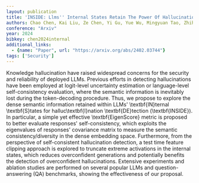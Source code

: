 ```yaml
---
layout: publication
title: 'INSIDE: Llms'' Internal States Retain The Power Of Hallucination Detection'
authors: Chao Chen, Kai Liu, Ze Chen, Yi Gu, Yue Wu, Mingyuan Tao, Zhihang Fu, Jieping Ye
conference: "Arxiv"
year: 2024
bibkey: chen2024internal
additional_links:
  - {name: "Paper", url: "https://arxiv.org/abs/2402.03744"}
tags: ['Security']
---
```

Knowledge hallucination have raised widespread concerns for the security and
reliability of deployed LLMs. Previous efforts in detecting hallucinations have
been employed at logit-level uncertainty estimation or language-level
self-consistency evaluation, where the semantic information is inevitably lost
during the token-decoding procedure. Thus, we propose to explore the dense
semantic information retained within LLMs' \textbf\{IN\}ternal \textbf\{S\}tates
for halluc\textbf\{I\}nation \textbf\{DE\}tection (\textbf\{INSIDE\}). In particular,
a simple yet effective \textbf\{EigenScore\} metric is proposed to better
evaluate responses' self-consistency, which exploits the eigenvalues of
responses' covariance matrix to measure the semantic consistency/diversity in
the dense embedding space. Furthermore, from the perspective of self-consistent
hallucination detection, a test time feature clipping approach is explored to
truncate extreme activations in the internal states, which reduces
overconfident generations and potentially benefits the detection of
overconfident hallucinations. Extensive experiments and ablation studies are
performed on several popular LLMs and question-answering (QA) benchmarks,
showing the effectiveness of our proposal.
